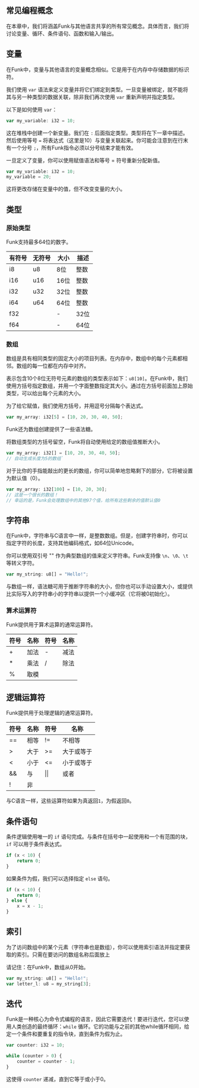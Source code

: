 ## 常见编程概念

在本章中，我们将涵盖Funk与其他语言共享的所有常见概念。具体而言，我们将讨论变量、循环、条件语句、函数和输入/输出。

## 变量

在Funk中，变量与其他语言的变量概念相似。它是用于在内存中存储数据的标识符。

我们使用 `var` 语法来定义变量并将它们绑定到类型。一旦变量被绑定，就不能将其与另一种类型的数据关联，除非我们再次使用 `var` 重新声明并指定类型。

以下是如何使用 `var`：

```ts
var my_variable: i32 = 10;
```

这在堆栈中创建一个新变量。我们在 `:` 后面指定类型。类型将在下一章中描述。然后使用等号 `=` 将表达式（这里是10）与变量关联起来。你可能会注意到在行末有一个分号 `;`，所有Funk指令必须以分号结束才能有效。

一旦定义了变量，你可以使用赋值语法和等号 = 符号重新分配新值。

```ts
var my_variable: i32 = 10;
my_variable = 20;
```

这将更改存储在变量中的值，但不改变变量的大小。

## 类型

### 原始类型

Funk支持最多64位的数字。

|有符号|无符号|大小|描述|
|-|-|-|-|
|i8|u8|8位|整数|
|i16|u16|16位|整数|
|i32|u32|32位|整数|
|i64|u64|64位|整数|
|f32||-|32位|浮点数|
|f64||-|64位|浮点数|

### 数组

数组是具有相同类型的固定大小的项目列表。在内存中，数组中的每个元素都相邻。数组的每一位都在内存中对齐。

表示包含10个8位无符号元素的数组的类型表示如下：`u8[10]`。在Funk中，我们使用方括号指定数组，并用一个字面整数指定其大小。通过在方括号前面加上原始类型，可以给出每个元素的大小。

为了给它赋值，我们使用方括号，并用逗号分隔每个表达式。

```ts
var my_array: i32[5] = [10, 20, 30, 40, 50];
```

Funk还为数组创建提供了一些语法糖。

将数组类型的方括号留空，Funk将自动使用给定的数组值推断大小。

```ts
var my_array: i32[] = [10, 20, 30, 40, 50];
// 自动生成长度为5的数组`
```

对于比你的手指能敲出的更长的数组，你可以简单地忽略剩下的部分，它将被设置为默认值（0）。

```ts
var my_array: i32[100] = [10, 20, 30];
// 这是一个很长的数组！
// 幸运的是，Funk会处理数组中的其他97个值，给所有这些剩余的值默认值0
```

## 字符串

在Funk中，字符串与C语言中一样，是整数数组。但是，创建字符串时，你可以指定字符的长度，支持其他编码格式，如64位Unicode。

你可以使用双引号 "" 作为典型数组的值来定义字符串。Funk支持像 `\n`、`\0`、`\t` 等转义字符。

```ts
var my_string: u8[] = "Hello!";
```

与数组一样，语法糖可用于推断字符串的大小，但你也可以手动设置大小，或提供比实际写入的字符串小的字符串以提供一个小缓冲区（它将被0初始化）。

### 算术运算符

Funk提供用于算术运算的通常运算符。

|符号|名称|符号|名称|
|-|-|-|-|
|+|加法|-|减法|
|*|乘法|/|除法|
|%|取模|||

## 逻辑运算符

Funk提供用于处理逻辑的通常运算符。

符号|名称|符号|名称|
|-|-|-|-|
|==|相等|!=|不相等|
|>|大于|>=|大于或等于|
|<|小于|<=|小于或等于|
|&&|与|\|\||或者|
|!|非|

与C语言一样，这些运算符如果为真返回`1`，为假返回`0`。

## 条件语句

条件逻辑使用唯一的 `if` 语句完成。与条件在括号中一起使用和一个有范围的块，`if` 可以用于条件表达式。

```ts
if (x < 10) {
    return 0;
}
```

如果条件为假，我们可以选择指定 `else` 语句。

```ts
if (x < 10) {
    return 0;
} else {
    x = x - 1;
}
```

## 索引

为了访问数组中的某个元素（字符串也是数组），你可以使用索引语法并指定要获取的索引。只需在要访问的数组名称后面放上

请记住：在Funk中，数组从0开始。

```ts
var my_string: u8[] = "Hello!";
var letter_l: u8 = my_string[3];
```

## 迭代

Funk是一种核心为命令式编程的语言，因此它需要迭代！要进行迭代，您可以使用人类创造的最终循环：`while` 循环。它的功能与之前的其他while循环相同，给定一个条件和要重复的指令块，直到条件为假为止。

```ts
var counter: i32 = 10;

while (counter > 0) {
    counter = counter - 1;
}
```

这使得 `counter` 递减，直到它等于或小于0。